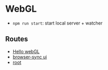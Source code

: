 # WebGL

* `npm run start`: start local server + watcher

## Routes
* [Hello webGL](http://localhost:3000/01_Hello-WebGL/index.html)
* [browser-sync ui](http://localhost:3001)
* [root](http://localhost:3000)
